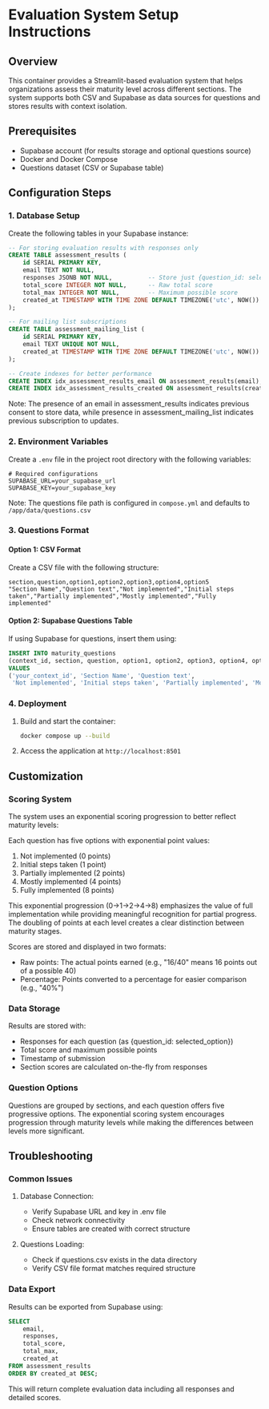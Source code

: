 # Evaluation System Setup Instructions

## Overview

This container provides a Streamlit-based evaluation system that helps organizations assess their maturity level across different sections. The system supports both CSV and Supabase as data sources for questions and stores results with context isolation.

## Prerequisites

- Supabase account (for results storage and optional questions source)
- Docker and Docker Compose
- Questions dataset (CSV or Supabase table)

## Configuration Steps

### 1. Database Setup

Create the following tables in your Supabase instance:

```sql
-- For storing evaluation results with responses only
CREATE TABLE assessment_results (
    id SERIAL PRIMARY KEY,
    email TEXT NOT NULL,
    responses JSONB NOT NULL,          -- Store just {question_id: selected_option}
    total_score INTEGER NOT NULL,      -- Raw total score
    total_max INTEGER NOT NULL,        -- Maximum possible score
    created_at TIMESTAMP WITH TIME ZONE DEFAULT TIMEZONE('utc', NOW())
);

-- For mailing list subscriptions
CREATE TABLE assessment_mailing_list (
    id SERIAL PRIMARY KEY,
    email TEXT UNIQUE NOT NULL,
    created_at TIMESTAMP WITH TIME ZONE DEFAULT TIMEZONE('utc', NOW())
);

-- Create indexes for better performance
CREATE INDEX idx_assessment_results_email ON assessment_results(email);
CREATE INDEX idx_assessment_results_created ON assessment_results(created_at);
```

Note: The presence of an email in assessment_results indicates previous consent to store data, while presence in assessment_mailing_list indicates previous subscription to updates.

### 2. Environment Variables

Create a `.env` file in the project root directory with the following variables:

```
# Required configurations
SUPABASE_URL=your_supabase_url
SUPABASE_KEY=your_supabase_key
```

Note: The questions file path is configured in `compose.yml` and defaults to `/app/data/questions.csv`

### 3. Questions Format

#### Option 1: CSV Format

Create a CSV file with the following structure:

```csv
section,question,option1,option2,option3,option4,option5
"Section Name","Question text","Not implemented","Initial steps taken","Partially implemented","Mostly implemented","Fully implemented"
```

#### Option 2: Supabase Questions Table

If using Supabase for questions, insert them using:

```sql
INSERT INTO maturity_questions 
(context_id, section, question, option1, option2, option3, option4, option5)
VALUES 
('your_context_id', 'Section Name', 'Question text', 
 'Not implemented', 'Initial steps taken', 'Partially implemented', 'Mostly implemented', 'Fully implemented');
```

### 4. Deployment

1. Build and start the container:

   ```bash
   docker compose up --build
   ```

2. Access the application at `http://localhost:8501`

## Customization

### Scoring System

The system uses an exponential scoring progression to better reflect maturity levels:

Each question has five options with exponential point values:
1. Not implemented (0 points)
2. Initial steps taken (1 point)
3. Partially implemented (2 points)
4. Mostly implemented (4 points)
5. Fully implemented (8 points)

This exponential progression (0→1→2→4→8) emphasizes the value of full implementation while providing meaningful recognition for partial progress. The doubling of points at each level creates a clear distinction between maturity stages.

Scores are stored and displayed in two formats:
- Raw points: The actual points earned (e.g., "16/40" means 16 points out of a possible 40)
- Percentage: Points converted to a percentage for easier comparison (e.g., "40%")

### Data Storage

Results are stored with:
- Responses for each question (as {question_id: selected_option})
- Total score and maximum possible points
- Timestamp of submission
- Section scores are calculated on-the-fly from responses

### Question Options

Questions are grouped by sections, and each question offers five progressive options. The exponential scoring system encourages progression through maturity levels while making the differences between levels more significant.

## Troubleshooting

### Common Issues

1. Database Connection:
   - Verify Supabase URL and key in .env file
   - Check network connectivity
   - Ensure tables are created with correct structure

2. Questions Loading:
   - Check if questions.csv exists in the data directory
   - Verify CSV file format matches required structure

### Data Export

Results can be exported from Supabase using:

```sql
SELECT 
    email,
    responses,
    total_score,
    total_max,
    created_at
FROM assessment_results 
ORDER BY created_at DESC;
```

This will return complete evaluation data including all responses and detailed scores.
